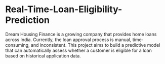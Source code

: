# Real-Time-Loan-Eligibility-Prediction
Dream Housing Finance is a growing company that provides home loans across India. Currently, the loan approval process is manual, time-consuming, and inconsistent. This project aims to build a predictive model that can automatically assess whether a customer is eligible for a loan based on historical application data.
